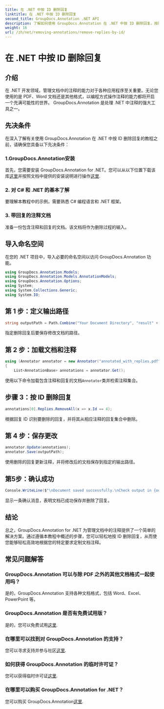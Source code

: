 ```yaml
---
title: 在 .NET 中按 ID 删除回复
linktitle: 在 .NET 中按 ID 删除回复
second_title: GroupDocs.Annotation .NET API
description: 了解如何使用 GroupDocs.Annotation 在 .NET 中按 ID 删除回复。按照我们的分步教程进行高效的文档注释管理。
weight: 16
url: /zh/net/removing-annotations/remove-replies-by-id/
---
```


# 在 .NET 中按 ID 删除回复

## 介绍
在 .NET 开发领域，管理文档中的注释的能力对于各种应用程序至关重要。无论您使用的是 PDF、Word 文档还是其他格式，以编程方式操作注释的能力都将开启一个充满可能性的世界。 GroupDocs.Annotation 是处理 .NET 中注释的强大工具之一。
## 先决条件
在深入了解有关使用 GroupDocs.Annotation 在 .NET 中按 ID 删除回复的教程之前，请确保您具备以下先决条件：
### 1.GroupDocs.Annotation安装
首先，您需要安装 GroupDocs.Annotation for .NET。您可以从以下位置下载该库[这里](https://releases.groupdocs.com/annotation/net/)并按照文档中提供的安装说明进行操作[这里](https://tutorials.groupdocs.com/annotation/net/).
### 2. 对 C# 和 .NET 的基本了解
要理解本教程中的示例，需要熟悉 C# 编程语言和 .NET 框架。
### 3. 带回复的注释文档
准备一份包含注释和回复的文档。该文档将作为删除过程的输入。

## 导入命名空间
在您的 .NET 项目中，导入必要的命名空间以访问 GroupDocs.Annotation 功能。
```csharp
using GroupDocs.Annotation.Models;
using GroupDocs.Annotation.Models.AnnotationModels;
using GroupDocs.Annotation.Options;
using System;
using System.Collections.Generic;
using System.IO;
```
## 第 1 步：定义输出路径
```csharp
string outputPath = Path.Combine("Your Document Directory", "result" + Path.GetExtension("input.pdf"));
```
指定删除回复后要保存修改文档的路径。
## 第 2 步：加载文档和注释
```csharp
using (Annotator annotator = new Annotator("annotated_with_replies.pdf"))
{
    List<AnnotationBase> annotations = annotator.Get();
```
使用以下命令加载包含注释和回复的文档`Annotator`类并检索注释集合。
## 步骤 3：按 ID 删除回复
```csharp
annotations[0].Replies.RemoveAll(x => x.Id == 4);
```
根据回复 ID 识别要删除的回复，并将其从相应注释的回复集合中删除。
## 第 4 步：保存更改
```csharp
annotator.Update(annotations);
annotator.Save(outputPath);
```
使用删除的回复更新注释，并将修改后的文档保存到指定的输出路径。
## 第5步：确认成功
```csharp
Console.WriteLine($"\nDocument saved successfully.\nCheck output in {outputPath}.");
```
显示一条确认消息，表明文档已成功保存并删除了回复。

## 结论
总之，GroupDocs.Annotation for .NET 为管理文档中的注释提供了一个简单的解决方案。通过遵循本教程中概述的步骤，您可以轻松地按 ID 删除回复，从而使您能够轻松高效地根据您的特定要求定制文档注释。
## 常见问题解答
### GroupDocs.Annotation 可以与除 PDF 之外的其他文档格式一起使用吗？
是的，GroupDocs.Annotation 支持各种文档格式，包括 Word、Excel、PowerPoint 等。
### GroupDocs.Annotation 是否有免费试用版？
是的，您可以免费试用[这里](https://releases.groupdocs.com/).
### 在哪里可以找到对 GroupDocs.Annotation 的支持？
您可以寻求支持并参与社区[这里](https://forum.groupdocs.com/c/annotation/10).
### 如何获得 GroupDocs.Annotation 的临时许可证？
您可以获得临时许可证[这里](https://purchase.groupdocs.com/temporary-license/).
### 在哪里可以购买 GroupDocs.Annotation for .NET？
您可以购买 GroupDocs.Annotation[这里](https://purchase.groupdocs.com/buy).